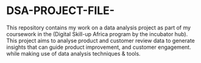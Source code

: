 # DSA-PROJECT-FILE-
This repository contains my work on a data analysis project as part of my coursework in the (Digital Skill-up Africa program by the incubator hub). This project aims to analyse product and customer review data to generate insights that can guide product improvement, and customer engagement. while making use of data analysis techniques &amp; tools.
